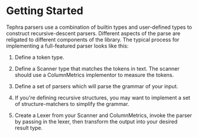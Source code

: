 # Getting Started


Tephra parsers use a combination of builtin types and user-defined types to construct recursive-descent parsers. Different aspects of the parse are religated to different components of the library. The typical process for implementing a full-featured parser looks like this:

1. Define a token type.

2. Define a Scanner type that matches the tokens in text. The scanner should use a ColumnMetrics implementor to measure the tokens.

3. Define a set of parsers which will parse the grammar of your input.

4. If you're defining recursive structures, you may want to implement a set of structure-matchers to simplify the grammar.

5. Create a Lexer from your Scanner and ColumnMetrics, invoke the parser by passing in the lexer, then transform the output into your desired result type.

